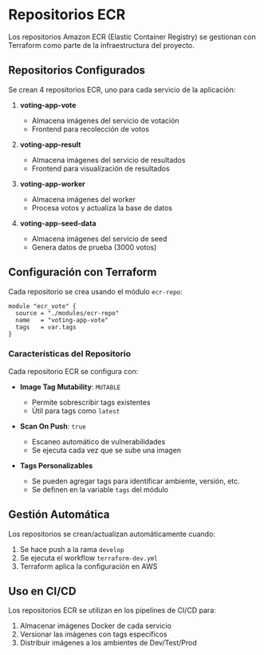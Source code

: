 # Repositorios ECR

Los repositorios Amazon ECR (Elastic Container Registry) se gestionan con Terraform como parte de la infraestructura del proyecto.

## Repositorios Configurados

Se crean 4 repositorios ECR, uno para cada servicio de la aplicación:

1. **voting-app-vote**
   - Almacena imágenes del servicio de votación
   - Frontend para recolección de votos

2. **voting-app-result**
   - Almacena imágenes del servicio de resultados
   - Frontend para visualización de resultados

3. **voting-app-worker**
   - Almacena imágenes del worker
   - Procesa votos y actualiza la base de datos

4. **voting-app-seed-data**
   - Almacena imágenes del servicio de seed
   - Genera datos de prueba (3000 votos)

## Configuración con Terraform

Cada repositorio se crea usando el módulo `ecr-repo`:

```hcl
module "ecr_vote" {
  source = "./modules/ecr-repo"
  name   = "voting-app-vote"
  tags   = var.tags
}
```

### Características del Repositorio

Cada repositorio ECR se configura con:

- **Image Tag Mutability**: `MUTABLE`
  - Permite sobrescribir tags existentes
  - Útil para tags como `latest`

- **Scan On Push**: `true`
  - Escaneo automático de vulnerabilidades
  - Se ejecuta cada vez que se sube una imagen

- **Tags Personalizables**
  - Se pueden agregar tags para identificar ambiente, versión, etc.
  - Se definen en la variable `tags` del módulo

## Gestión Automática

Los repositorios se crean/actualizan automáticamente cuando:

1. Se hace push a la rama `develop`
2. Se ejecuta el workflow `terraform-dev.yml`
3. Terraform aplica la configuración en AWS

## Uso en CI/CD

Los repositorios ECR se utilizan en los pipelines de CI/CD para:

1. Almacenar imágenes Docker de cada servicio
2. Versionar las imágenes con tags específicos
3. Distribuir imágenes a los ambientes de Dev/Test/Prod
